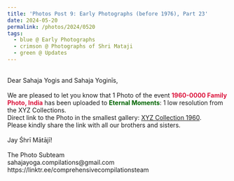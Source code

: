 ```yaml
---
title: 'Photos Post 9: Early Photographs (before 1976), Part 23'
date: 2024-05-20
permalink: /photos/2024/0520
tags:
  - blue @ Early Photographs
  - crimson @ Photographs of Shri Mataji
  - green @ Updates
---
```


<p>
<br>
Dear Sahaja Yogis and Sahaja Yoginīs,<br>
<br>
We are pleased to let you know that 1 Photo of the event <font color="Crimson"><b>1960-0000 Family Photo, India</b></font> has been uploaded to <font color="DarkGreen"><b>Eternal Moments</b></font>: 1 low resolution from the XYZ Collections.<br>
Direct link to the Photo in the smallest gallery: <a href="https://eternalmoments.smugmug.com/Collections/Mrs-Kalpana-Srivastava-Collection/1960"> XYZ Collection 1960</a>.<br>
Please kindly share the link with all our brothers and sisters.<br>

<br>
Jay Śhrī Mātājī!<br>
<br>
The Photo Subteam<br>
sahajayoga.compilations@gmail.com<br>
https://linktr.ee/comprehensivecompilationsteam<br>
</p>